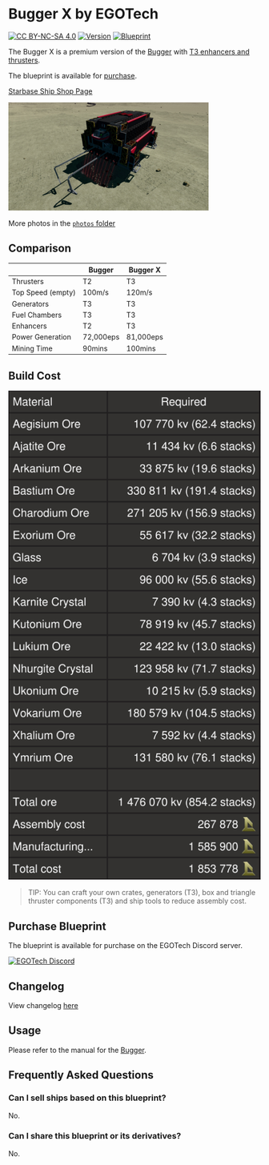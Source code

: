# Bugger X by EGOTech

[![CC BY-NC-SA 4.0](https://img.shields.io/badge/License-CC%20BY--NC--SA%204.0-lightgrey.svg)](http://creativecommons.org/licenses/by-nc-sa/4.0/)
[![Version](https://img.shields.io/static/v1?label=Version&message=1.0.2&color=blue)](#changelog)
[![Blueprint](https://img.shields.io/static/v1?label=Blueprint&message=For%20Sale&color=brightgreen)](#purchase-blueprint)

The Bugger X is a premium version of the [Bugger](../) with [T3 enhancers and thrusters](#comparison).

The blueprint is available for [purchase](#purchase-blueprint).

[Starbase Ship Shop Page](https://sb-creators.org/makers/Egomaniac/ship/Bugger%20X)

<img src="photos/20221007194831_1.jpg" alt="Bugger X" width="400" />

More photos in the [`photos` folder](photos)

## Comparison

|   | Bugger | Bugger X |
|---|---|---|
| Thrusters | T2 | T3 |
| Top Speed (empty) | 100m/s | 120m/s |
| Generators | T3 | T3 |
| Fuel Chambers | T3 | T3 |
| Enhancers | T2 | T3 |
| Power Generation | 72,000eps | 81,000eps |
| Mining Time | 90mins | 100mins |

## Build Cost

![Ship Build Cost](images/build_cost.png)

> TIP: You can craft your own crates, generators (T3), box and triangle thruster components (T3) and ship tools to reduce assembly cost.

## Purchase Blueprint

The blueprint is available for purchase on the EGOTech Discord server.

[![EGOTech Discord](https://discordapp.com/api/guilds/1013328685564178472/widget.png?style=banner2)](https://discord.gg/BKwVGvncmN)

## Changelog

View changelog [here](CHANGELOG.md)

## Usage

Please refer to the manual for the [Bugger](../).

## Frequently Asked Questions

### Can I sell ships based on this blueprint?

No.

### Can I share this blueprint or its derivatives?

No.
